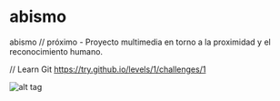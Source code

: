 # abismo
abismo // próximo - Proyecto multimedia en torno a la proximidad y el reconocimiento humano.


// Learn Git
https://try.github.io/levels/1/challenges/1

![alt tag](http://abismo.cc/images/abismo_proximo.png)
